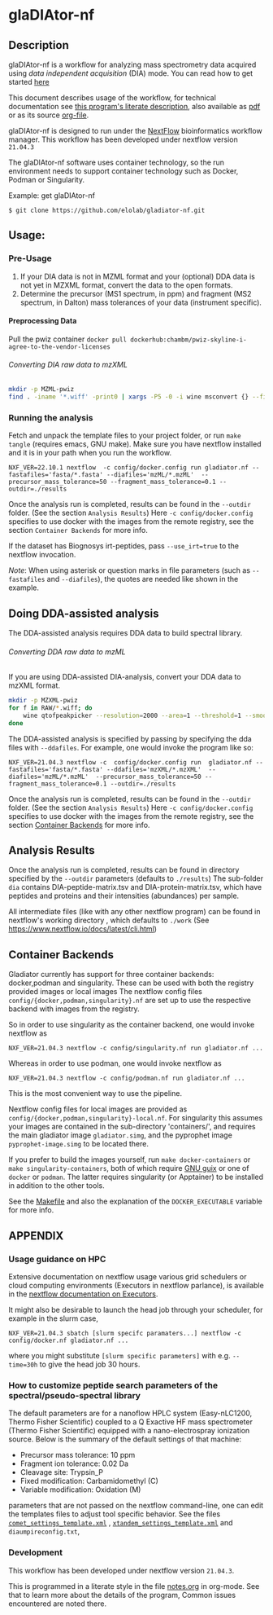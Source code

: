 # glaDIAtor-nf


## Description

glaDIAtor-nf is a workflow for analyzing mass spectrometry data acquired using *data independent acquisition* (DIA) mode.
You can read how to get started [here](https://elolab.github.io/glaDIAtor-nf/)
<!-- or, you know, [here](ci/doc/notes.html#QUICK_START) if you are viewing this, and following links to html files renders them.   -->

This document describes usage of the workflow, for technical documentation see [this program's literate description](./ci/doc/notes.html#QUICK_START), also available as [pdf](ci/doc/notes.pdf) or as its source [org-file](./notes.org).

glaDIAtor-nf is designed to run under the [NextFlow](https://nextflow.io) bioinformatics workflow manager. This workflow has been developed under nextflow version `21.04.3`

The glaDIAtor-nf software uses container technology, so the run environment needs to support container technology such as Docker, Podman or Singularity.

Example: get glaDIAtor-nf
```
$ git clone https://github.com/elolab/gladiator-nf.git
```


## Usage:


### Pre-Usage
1. If your DIA data is not in MZML format and your (optional) DDA data is not yet in MZXML format, convert the data to the open formats.
2. Determine the precursor (MS1 spectrum, in ppm) and fragment (MS2 spectrum, in Dalton) mass tolerances of your data (instrument specific). 

#### Preprocessing Data

Pull the pwiz container
`docker pull dockerhub:chambm/pwiz-skyline-i-agree-to-the-vendor-licenses`

###### Converting DIA raw data to mzXML
``` sh
mkdir -p MZML-pwiz
find . -iname '*.wiff' -print0 | xargs -P5 -0 -i wine msconvert {} --filter 'titleMaker <RunId>.<ScanNumber>.<ScanNumber>.<ChargeState> File:"<SourcePath>", NativeID:"<Id>"' -o MZML-pwiz/
```

### Running the analysis
Fetch and unpack the template files to your project folder, or run `make tangle` (requires emacs, GNU make).
Make sure you have nextflow installed and it is in your path when 
you run the workflow.
```
NXF_VER=22.10.1 nextflow  -c config/docker.config run gladiator.nf --fastafiles='fasta/*.fasta' --diafiles='mzML/*.mzML'  --precursor_mass_tolerance=50 --fragment_mass_tolerance=0.1 --outdir=./results
```
Once the analysis run is completed,
results can be found in the `--outdir` folder. (See the section `Analysis Results`)
Here `-c config/docker.config` specifies to use docker with the images from the remote registry, see the section `Container Backends` for more info.

If the dataset has Biognosys irt-peptides, pass `--use_irt=true` to the nextflow invocation.


*Note*: When using asterisk or question marks in file parameters (such as `--fastafiles` and `--diafiles`), the quotes are needed like shown in the example. 

## Doing DDA-assisted analysis

The DDA-assisted analysis requires DDA data to build spectral library. 

###### Converting DDA raw data to mzML
If you are using DDA-assisted DIA-analysis, convert your DDA data to mzXML format.
``` sh
mkdir -p MZXML-pwiz
for f in RAW/*.wiff; do
    wine qtofpeakpicker --resolution=2000 --area=1 --threshold=1 --smoothwidth=1.1 --in $f --out MZXML-pwiz/$(basename --suffix=.wiff $f).mzXML
done
```



The DDA-assisted analysis is specified by passing by specifying the dda files with `--ddafiles`.
For example, one would invoke the program like so:
```
NXF_VER=21.04.3 nextflow -c  config/docker.config run  gladiator.nf --fastafiles='fasta/*.fasta' --ddafiles='mzXML/*.mzXML'  --diafiles='mzML/*.mzML'  --precursor_mass_tolerance=50 --fragment_mass_tolerance=0.1 --outdir=./results
```
Once the analysis run is completed,
results can be found in the `--outdir` folder. (See the section `Analysis Results`)
Here `-c config/docker.config` specifies to use docker with the images from the remote registry, see the section [Container Backends](#container-backends) for more info.


## Analysis Results
Once the analysis run is completed,
results can be found in directory specified by the  `--outdir` parameters (defaults to `./results`)
The sub-folder `dia` contains DIA-peptide-matrix.tsv and DIA-protein-matrix.tsv,
which have peptides and proteins and their intensities (abundances) per sample.

All intermediate files (like with any other nextflow program) can be found in nextflow's working directory
, which defaults to `./work` (See https://www.nextflow.io/docs/latest/cli.html)


<a id="container-backends">

## Container Backends
</a>

Gladiator currently has support for three container backends:
docker,podman and singularity.
These can be used with both the registry provided images or local images
The nextflow config files `config/{docker,podman,singularity}.nf` are set up to 
use the respective backend with images from the registry. 

So in order to use singularity as the container backend, one would invoke nextflow as 
```
NXF_VER=21.04.3 nextflow -c config/singularity.nf run gladiator.nf ...
```

Whereas in order to use podman, one would invoke nextflow as
```
NXF_VER=21.04.3 nextflow -c config/podman.nf run gladiator.nf ... 
```

This is the most convenient way to use the pipeline.

Nextflow config files for local images are provided as `config/{docker,podman,singularity}-local.nf`.
For singularity this assumes your images are contained in the sub-directory 'containers/',
and  requires the main gladiator image `gladiator.simg`, and the pyprophet image `pyprophet-image.simg` to be located there.


If you prefer to  build the images yourself, 
run `make docker-containers` or `make singularity-containers`, 
both of which require [GNU guix](https://guix.gnu.org) or one of `docker` or `podman`.
The latter requires singularity (or Apptainer) to be installed in addition to the other tools.



See the [Makefile](./Makefile) and also the explanation of the `DOCKER_EXECUTABLE` variable for more info.

## APPENDIX
### Usage guidance on HPC 
Extensive documentation on nextflow usage various grid schedulers or cloud computing environments (Executors in nextflow parlance), is available in the [nextflow documentation on Executors](https://www.nextflow.io/docs/latest/executor.html).

It might also be desirable to launch the head job through your scheduler, for example in the slurm case,
```
NXF_VER=21.04.3 sbatch [slurm specifc paramaters...] nextflow -c config/docker.nf gladiator.nf ... 
```
where you might substitute  `[slurm specific parameters]` with e.g. `--time=30h` to give the head job 30 hours.



### How to customize peptide search parameters of the spectral/pseudo-spectral library

The default parameters are for a nanoflow HPLC system (Easy-nLC1200, Thermo Fisher Scientific) coupled to a Q Exactive HF mass spectrometer (Thermo Fisher Scientific) equipped with a nano-electrospray ionization source. Below is the summary of the default settings of that machine:

* Precursor mass tolerance: 10 ppm
* Fragment ion tolerance: 0.02 Da
* Cleavage site: Trypsin_P
* Fixed modification: Carbamidomethyl (C)
* Variable modification: Oxidation (M)

parameters that are not passed on the nextflow command-line, one can edit the templates files to adjust tool specific behavior.
See the files  [`comet_settings_template.xml`](https://uwpr.github.io/Comet/parameters/parameters_202201/) , [`xtandem_settings_template.xml`](https://www.thegpm.org/tandem/) and `diaumpireconfig.txt`,

<!-- add links to tool specific documentation  -->

### Development

This workflow has been developed under nextflow version `21.04.3`.

This is programmed in a literate style in the file [notes.org](notes.org) in org-mode.
See that to learn more about the details of the program,
Common issues encountered are noted there.
